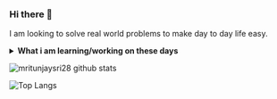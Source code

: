 ### Hi there 👋

I am looking to solve real world problems to make day to day life easy.

<details>
 <summary>
    <strong>What i am learning/working on these days</strong>
 </summary>
 
 <ul>
   <li> Efficiently automate system </li>
   <li> Working with Python | SQL | Numpy | Pandas </li>
   <li> Playing around with Data </li>
  </ul>
</details>

![mritunjaysri28 github stats](https://github-readme-stats.vercel.app/api?username=mritunjaysri28&hide=contribs,prs&show_icons=true&hide_border=true&theme=dark)

![Top Langs](https://github-readme-stats.vercel.app/api/top-langs/?username=mritunjaysri28&layout=compact&hide_border=true&theme=dark)
